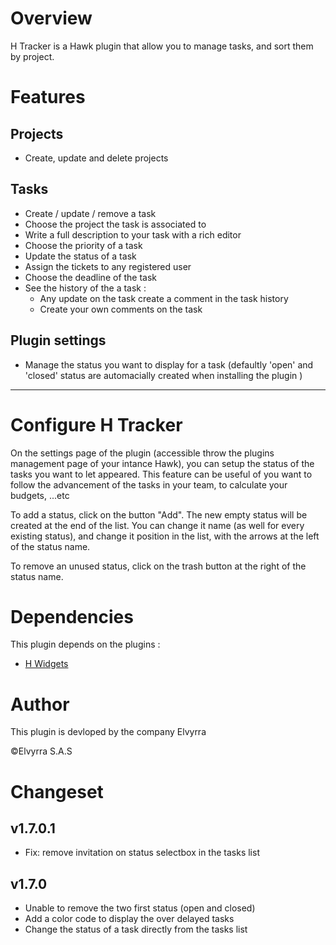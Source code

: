 # Overview

H Tracker is a Hawk plugin that allow you to manage tasks, and sort them by project.




# Features

## Projects
* Create, update and delete projects


## Tasks
* Create / update / remove a task
* Choose the project the task is associated to
* Write a full description to your task with a rich editor
* Choose the priority of a task
* Update the status of a task
* Assign the tickets to any registered user
* Choose the deadline of the task
* See the history of the a task :
    * Any update on the task create a comment in the task history
    * Create your own comments on the task


## Plugin settings
* Manage the status you want to display for a task (defaultly 'open' and 'closed' status are automacially created when installing the plugin )


---


# Configure H Tracker
On the settings page of the plugin (accessible throw the plugins management page of your intance Hawk), you can setup the status of the tasks you want to let appeared.
This feature can be useful of you want to follow the advancement of the tasks in your team, to calculate your budgets, ...etc

To add a status, click on the button "Add". The new empty status will be created at the end of the list. You can change it name (as well for every existing status),
and change it position in the list, with the arrows at the left of the status name.

To remove an unused status, click on the trash button at the right of the status name.

# Dependencies
This plugin depends on the plugins :
* <a href="http://hawk-app.fr/#!/store/plugins/h-widgets" target="_blank">H Widgets</a>

# Author
This plugin is devloped by the company Elvyrra

©Elvyrra S.A.S

# Changeset

## v1.7.0.1
* Fix: remove invitation on status selectbox in the tasks list

## v1.7.0
* Unable to remove the two first status (open and closed)
* Add a color code to display the over delayed tasks
* Change the status of a task directly from the tasks list